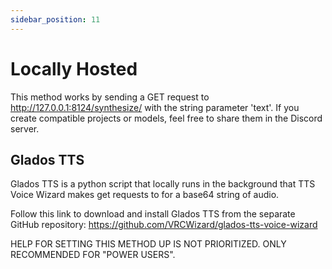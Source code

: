 ```yaml
---
sidebar_position: 11
---
```

# Locally Hosted

This method works by sending a GET request to http://127.0.0.1:8124/synthesize/ with the string parameter 'text'. If you create compatible projects or models, feel free to share them in the Discord server.

## Glados TTS
Glados TTS is a python script that locally runs in the background that TTS Voice Wizard makes get requests to for a base64 string of audio.

Follow this link to download and install Glados TTS from the separate GitHub repository: https://github.com/VRCWizard/glados-tts-voice-wizard

HELP FOR SETTING THIS METHOD UP IS NOT PRIORITIZED. ONLY RECOMMENDED FOR "POWER USERS".
